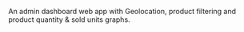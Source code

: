 An admin dashboard web app with Geolocation, product filtering and product quantity & sold units graphs.
